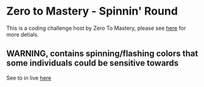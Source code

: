 # Zero to Mastery - Spinnin' Round

This is a coding challenge host by Zero To Mastery, please see [here](https://github.com/zero-to-mastery/coding_challenge-39) for more detials.

## WARNING, contains spinning/flashing colors that some individuals could be sensitive towards

See to in live [here]()
